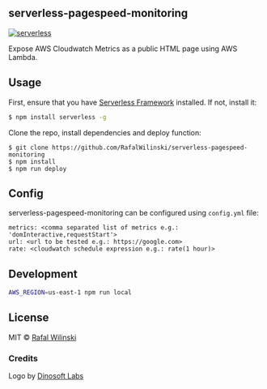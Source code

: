 ## serverless-pagespeed-monitoring

[![serverless](http://public.serverless.com/badges/v3.svg)](http://www.serverless.com)

Expose AWS Cloudwatch Metrics as a public HTML page using AWS Lambda.

## Usage
First, ensure that you have [Serverless Framework](serverless.com) installed. If not, install it:

```sh
$ npm install serverless -g
```

Clone the repo, install dependencies and deploy function:

```
$ git clone https://github.com/RafalWilinski/serverless-pagespeed-monitoring
$ npm install
$ npm run deploy
```

## Config
serverless-pagespeed-monitoring can be configured using `config.yml` file:

```
metrics: <comma separated list of metrics e.g.: 'domInteractive,requestStart'>
url: <url to be tested e.g.: https://google.com>
rate: <cloudwatch schedule expression e.g.: rate(1 hour)>
```

## Development 

```sh
AWS_REGION=us-east-1 npm run local
```

## License
MIT © [Rafal Wilinski](http://rwilinski.me)

### Credits
Logo by [Dinosoft Labs](https://thenounproject.com/dinosoftlabs/)